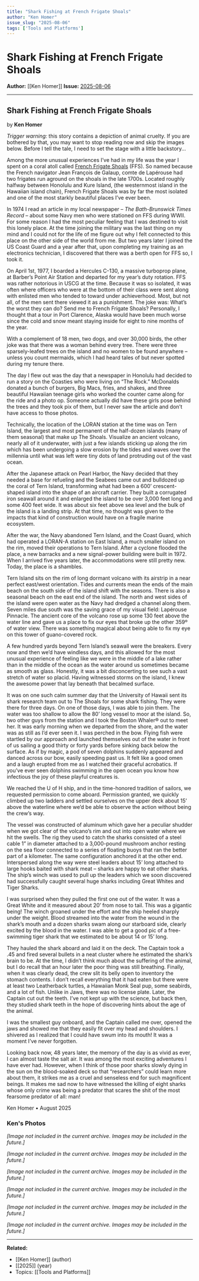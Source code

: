 ```yaml
---
title: "Shark Fishing at French Frigate Shoals"
author: "Ken Homer"
issue_slug: "2025-08-06"
tags: ['Tools and Platforms']
---
```


# Shark Fishing at French Frigate Shoals

**Author:** [[Ken Homer]]
**Issue:** [2025-08-06](https://plex.collectivesensecommons.org/2025-08-06/)

---

## Shark Fishing at French Frigate Shoals
by **Ken Homer**

*Trigger warning:* this story contains a depiction of animal cruelty. If you are bothered by that, you may want to stop reading now and skip the images below. Before I tell the tale, I need to set the stage with a little backstory… 

Among the more unusual experiences I’ve had in my life was the year I spent on a coral atoll called [French Frigate Shoals](https://en.wikipedia.org/wiki/French_Frigate_Shoals) (FFS). So named because the French navigator Jean François de Galaup, comte de Lapérouse had two frigates run aground on the shoals in the late 1700s. Located roughly halfway between Honolulu and Kure Island, (the westernmost island in the Hawaiian island chain), French Frigate Shoals was by far the most isolated and one of the most starkly beautiful places I’ve ever been.

In 1974 I read an article in my local newspaper – *The Bath-Brunswick Times Record* – about some Navy men who were stationed on FFS during WWII. For some reason I had the most peculiar feeling that I was destined to visit this lonely place. At the time joining the military was the last thing on my mind and I could not for the life of me figure out why I felt connected to this place on the other side of the world from me. But two years later I joined the US Coast Guard and a year after that, upon completing my training as an electronics technician, I discovered that there was a berth open for FFS so, I took it.

On April 1st, 1977, I boarded a Hercules C-130, a massive turboprop plane, at Barber’s Point Air Station and departed for my year’s duty rotation. FFS was rather notorious in USCG at the time. Because it was so isolated, it was often where officers who were at the bottom of their class were sent along with enlisted men who tended to toward under achieverhood. Most, but not all, of the men sent there viewed it as a punishment. The joke was: What’s the worst they can do? Send me to French Frigate Shoals? Personally, I thought that a tour in Port Clarence, Alaska would have been much worse since the cold and snow meant staying inside for eight to nine months of the year.

With a complement of 18 men, two dogs, and over 30,000 birds, the other joke was that there was a woman behind every tree. There were three sparsely-leafed trees on the island and no women to be found anywhere – unless you count mermaids, which I had heard tales of but never spotted during my tenure there. 

The day I flew out was the day that a newspaper in Honolulu had decided to run a story on the Coasties who were living on “The Rock.” McDonalds donated a bunch of burgers, Big Macs, fries, and shakes, and three beautiful Hawaiian teenage girls who worked the counter came along for the ride and a photo op. Someone actually did have these girls pose behind the trees and they took pix of them, but I never saw the article and don’t have access to those photos.

Technically, the location of the LORAN station at the time was on Tern Island, the largest and most permanent of the half-dozen islands (many of them seasonal) that make up The Shoals. Visualize an ancient volcano, nearly all of it underwater, with just a few islands sticking up along the rim which has been undergoing a slow erosion by the tides and waves over the millennia until what was left were tiny dots of land protruding out of the vast ocean.

After the Japanese attack on Pearl Harbor, the Navy decided that they needed a base for refueling and the Seabees came out and bulldozed up the coral of Tern Island, transforming what had been a 600’ crescent-shaped island into the shape of an aircraft carrier. They built a corrugated iron seawall around it and enlarged the island to be over 3,000 feet long and some 400 feet wide. It was about six feet above sea level and the bulk of the island is a landing strip. At that time, no thought was given to the impacts that kind of construction would have on a fragile marine ecosystem.

After the war, the Navy abandoned Tern Island, and the Coast Guard, which had operated a LORAN-A station on East Island, a much smaller island on the rim, moved their operations to Tern Island. After a cyclone flooded the place, a new barracks and a new signal-power building were built in 1972. When I arrived five years later, the accommodations were still pretty new. Today, the place is a shambles.

Tern Island sits on the rim of long dormant volcano with its airstrip in a near perfect east/west orientation. Tides and currents mean the ends of the main beach on the south side of the island shift with the seasons. There is also a seasonal beach on the east end of the island. The north and west sides of the island were open water as the Navy had dredged a channel along them. Seven miles due south was the saving grace of my visual field: Lapérouse Pinnacle. The ancient core of the volcano rose up some 130 feet above the water line and gave us a place to fix our eyes that broke up the other 359º of water view. There was something magical about being able to fix my eye on this tower of guano-covered rock.

A few hundred yards beyond Tern Island’s seawall were the breakers. Every now and then we’d have windless days, and this allowed for the most unusual experience of feeling like we were in the middle of a lake rather than in the middle of the ocean as the water around us sometimes became as smooth as glass. Honestly, it was a bit disconcerting to see such a vast stretch of water so placid. Having witnessed storms on the island, I knew the awesome power that lay beneath that becalmed surface.

It was on one such calm summer day that the University of Hawaii sent its shark research team out to The Shoals for some shark fishing. They were there for three days. On one of those days, I was able to join them. The water was too shallow to allow the 80’ long vessel to moor at the island. So, two other guys from the station and I took the Boston Whaler® out to meet her. It was early morning when we departed from the shore, and the water was as still as I’d ever seen it. I was perched in the bow. Flying fish were startled by our approach and launched themselves out of the water in front of us sailing a good thirty or forty yards before sinking back below the surface. As if by magic, a pod of seven dolphins suddenly appeared and danced across our bow, easily speeding past us. It felt like a good omen and a laugh erupted from me as I watched their graceful acrobatics. If you’ve ever seen dolphins swimming in the open ocean you know how infectious the joy of these playful creatures is.

We reached the U of H ship, and in the time-honored tradition of sailors, we requested permission to come aboard. Permission granted, we quickly climbed up two ladders and settled ourselves on the upper deck about 15’ above the waterline where we’d be able to observe the action without being the crew’s way. 

The vessel was constructed of aluminum which gave her a peculiar shudder when we got clear of the volcano’s rim and out into open water where we hit the swells. The rig they used to catch the sharks consisted of a steel cable 1” in diameter attached to a 3,000-pound mushroom anchor resting on the sea floor connected to a series of floating buoys that ran the better part of a kilometer. The same configuration anchored it at the other end. Interspersed along the way were steel leaders about 15’ long attached to large hooks baited with shark meat – sharks are happy to eat other sharks. The ship’s winch was used to pull up the leaders which we soon discovered had successfully caught several huge sharks including Great Whites and Tiger Sharks.

I was surprised when they pulled the first one out of the water. It was a Great White and it measured about 20’ from nose to tail. This was a gigantic being! The winch groaned under the effort and the ship heeled sharply under the weight. Blood streamed into the water from the wound in the shark’s mouth and a dozen sharks swam along our starboard side, clearly excited by the blood in the water. I was able to get a good pic of a free-swimming tiger shark that we estimated to be about 14 or 15’ long.

They hauled the shark aboard and laid it on the deck. The Captain took a .45 and fired several bullets in a neat cluster where he estimated the shark’s brain to be. At the time, I didn’t think much about the suffering of the animal, but I do recall that an hour later the poor thing was still breathing. Finally, when it was clearly dead, the crew slit its belly open to inventory the stomach contents. I don’t recall everything that it had eaten but there were at least two Leatherback turtles, a Hawaiian Monk Seal pup, some seabirds, and a lot of fish. Unlike in Jaws, there was no license plate. Later, the Captain cut out the teeth. I’ve not kept up with the science, but back then, they studied shark teeth in the hope of discovering hints about the age of the animal. 

I was the smallest guy onboard, and the Captain called me over, opened the jaws and showed me that they easily fit over my head and shoulders. I shivered as I realized that I could have swum into its mouth! It was a moment I’ve never forgotten.

Looking back now, 48 years later, the memory of the day is as vivid as ever, I can almost taste the salt air. It was among the most exciting adventures I have ever had. However, when I think of those poor sharks slowly dying in the sun on the blood-soaked deck so that “researchers” could learn more about them, it strikes me as a cruel and senseless end for such magnificent beings. It makes me sad now to have witnessed the killing of eight sharks whose only crime was being a predator that scares the shit of the most fearsome predator of all: man!

Ken Homer • August 2025 

### Ken's Photos

*[Image not included in the current archive. Images may be included in the future.]*

*[Image not included in the current archive. Images may be included in the future.]*

*[Image not included in the current archive. Images may be included in the future.]*

*[Image not included in the current archive. Images may be included in the future.]*

*[Image not included in the current archive. Images may be included in the future.]*

*[Image not included in the current archive. Images may be included in the future.]*

---

**Related:**
- [[Ken Homer]] (author)
- [[2025]] (year)
- Topics: [[Tools and Platforms]]

